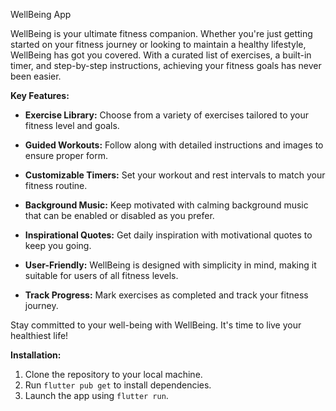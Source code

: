 WellBeing App

WellBeing is your ultimate fitness companion. Whether you're just getting started on your fitness journey or looking to maintain a healthy lifestyle, WellBeing has got you covered. With a curated list of exercises, a built-in timer, and step-by-step instructions, achieving your fitness goals has never been easier.

**Key Features:**

- **Exercise Library:** Choose from a variety of exercises tailored to your fitness level and goals.

- **Guided Workouts:** Follow along with detailed instructions and images to ensure proper form.

- **Customizable Timers:** Set your workout and rest intervals to match your fitness routine.

- **Background Music:** Keep motivated with calming background music that can be enabled or disabled as you prefer.

- **Inspirational Quotes:** Get daily inspiration with motivational quotes to keep you going.

- **User-Friendly:** WellBeing is designed with simplicity in mind, making it suitable for users of all fitness levels.

- **Track Progress:** Mark exercises as completed and track your fitness journey.

Stay committed to your well-being with WellBeing. It's time to live your healthiest life!

**Installation:**

1. Clone the repository to your local machine.
2. Run `flutter pub get` to install dependencies.
3. Launch the app using `flutter run`.
